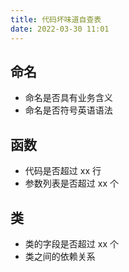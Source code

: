 ```yaml
---
title: 代码坏味道自查表
date: 2022-03-30 11:01
---
```

## 命名
- 命名是否具有业务含义
- 命名是否符号英语语法

## 函数
- 代码是否超过 xx 行
- 参数列表是否超过 xx 个

## 类
- 类的字段是否超过 xx 个
- 类之间的依赖关系
